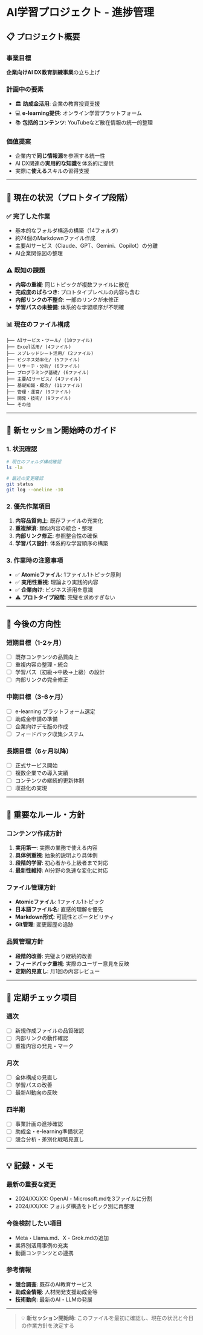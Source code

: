 # AI学習プロジェクト - 進捗管理

## 📋 プロジェクト概要

### 事業目標
**企業向けAI DX教育訓練事業**の立ち上げ

### 計画中の要素
- 🏛️ **助成金活用**: 企業の教育投資支援
- 💻 **e-learning提供**: オンライン学習プラットフォーム
- 📚 **包括的コンテンツ**: YouTubeなど散在情報の統一的整理

### 価值提案
- 企業内で**同じ情報源**を参照する統一性
- AI DX関連の**実用的な知識**を体系的に提供
- 実際に**使える**スキルの習得支援

---

## 🚧 現在の状況（プロトタイプ段階）

### ✅ 完了した作業
- 基本的なフォルダ構造の構築（14フォルダ）
- 約74個のMarkdownファイル作成
- 主要AIサービス（Claude、GPT、Gemini、Copilot）の分離
- AI企業関係図の整理

### ⚠️ 既知の課題
- **内容の重複**: 同じトピックが複数ファイルに散在
- **完成度のばらつき**: プロトタイプレベルの内容も含む
- **内部リンクの不整合**: 一部のリンクが未修正
- **学習パスの未整備**: 体系的な学習順序が不明確

### 📊 現在のファイル構成
```
├── AIサービス・ツール/ (10ファイル)
├── Excel活用/ (4ファイル)  
├── スプレッドシート活用/ (2ファイル)
├── ビジネス効率化/ (5ファイル)
├── リサーチ・分析/ (6ファイル)
├── プログラミング基礎/ (6ファイル)
├── 主要AIサービス/ (4ファイル)
├── 基礎知識・概念/ (11ファイル)
├── 管理・運営/ (9ファイル)
├── 開発・技術/ (9ファイル)
└── その他
```

---

## 🎯 新セッション開始時のガイド

### 1. 状況確認
```bash
# 現在のフォルダ構成確認
ls -la

# 最近の変更確認  
git status
git log --oneline -10
```

### 2. 優先作業項目
1. **内容品質向上**: 既存ファイルの充実化
2. **重複解消**: 類似内容の統合・整理
3. **内部リンク修正**: 参照整合性の確保
4. **学習パス設計**: 体系的な学習順序の構築

### 3. 作業時の注意事項
- ✅ **Atomicファイル**: 1ファイル1トピック原則
- ✅ **実用性重視**: 理論より実践的内容
- ✅ **企業向け**: ビジネス活用を意識
- ⚠️ **プロトタイプ段階**: 完璧を求めすぎない

---

## 🚀 今後の方向性

### 短期目標（1-2ヶ月）
- [ ] 既存コンテンツの品質向上
- [ ] 重複内容の整理・統合
- [ ] 学習パス（初級→中級→上級）の設計
- [ ] 内部リンクの完全修正

### 中期目標（3-6ヶ月）
- [ ] e-learning プラットフォーム選定
- [ ] 助成金申請の準備
- [ ] 企業向けデモ版の作成
- [ ] フィードバック収集システム

### 長期目標（6ヶ月以降）
- [ ] 正式サービス開始
- [ ] 複数企業での導入実績
- [ ] コンテンツの継続的更新体制
- [ ] 収益化の実現

---

## 📝 重要なルール・方針

### コンテンツ作成方針
1. **実用第一**: 実際の業務で使える内容
2. **具体例重視**: 抽象的説明より具体例
3. **段階的学習**: 初心者から上級者まで対応
4. **最新性維持**: AI分野の急速な変化に対応

### ファイル管理方針
- **Atomicファイル**: 1ファイル1トピック
- **日本語ファイル名**: 直感的理解を優先
- **Markdown形式**: 可読性とポータビリティ
- **Git管理**: 変更履歴の追跡

### 品質管理方針
- **段階的改善**: 完璧より継続的改善
- **フィードバック重視**: 実際のユーザー意見を反映
- **定期的見直し**: 月1回の内容レビュー

---

## 🔄 定期チェック項目

### 週次
- [ ] 新規作成ファイルの品質確認
- [ ] 内部リンクの動作確認
- [ ] 重複内容の発見・マーク

### 月次  
- [ ] 全体構成の見直し
- [ ] 学習パスの改善
- [ ] 最新AI動向の反映

### 四半期
- [ ] 事業計画の進捗確認
- [ ] 助成金・e-learning準備状況
- [ ] 競合分析・差別化戦略見直し

---

## 💡 記録・メモ

### 最新の重要な変更
- 2024/XX/XX: OpenAI・Microsoft.mdを3ファイルに分割
- 2024/XX/XX: フォルダ構造をトピック別に再整理

### 今後検討したい項目
- Meta・Llama.md、X・Grok.mdの追加
- 業界別活用事例の充実
- 動画コンテンツとの連携

### 参考情報
- **競合調査**: 既存のAI教育サービス
- **助成金情報**: 人材開発支援助成金等
- **技術動向**: 最新のAI・LLMの発展

---

> 💡 **新セッション開始時**: このファイルを最初に確認し、現在の状況と今日の作業方針を決定する